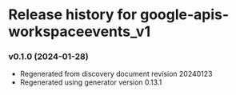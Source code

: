 # Release history for google-apis-workspaceevents_v1

### v0.1.0 (2024-01-28)

* Regenerated from discovery document revision 20240123
* Regenerated using generator version 0.13.1

